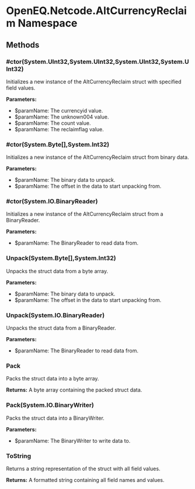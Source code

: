 ﻿# OpenEQ.Netcode.AltCurrencyReclaim Namespace

## Methods

### #ctor(System.UInt32,System.UInt32,System.UInt32,System.UInt32)

Initializes a new instance of the AltCurrencyReclaim struct with specified field values.

**Parameters:**

- $paramName: The currencyid value.
- $paramName: The unknown004 value.
- $paramName: The count value.
- $paramName: The reclaimflag value.

### #ctor(System.Byte[],System.Int32)

Initializes a new instance of the AltCurrencyReclaim struct from binary data.

**Parameters:**

- $paramName: The binary data to unpack.
- $paramName: The offset in the data to start unpacking from.

### #ctor(System.IO.BinaryReader)

Initializes a new instance of the AltCurrencyReclaim struct from a BinaryReader.

**Parameters:**

- $paramName: The BinaryReader to read data from.

### Unpack(System.Byte[],System.Int32)

Unpacks the struct data from a byte array.

**Parameters:**

- $paramName: The binary data to unpack.
- $paramName: The offset in the data to start unpacking from.

### Unpack(System.IO.BinaryReader)

Unpacks the struct data from a BinaryReader.

**Parameters:**

- $paramName: The BinaryReader to read data from.

### Pack

Packs the struct data into a byte array.

**Returns:** A byte array containing the packed struct data.

### Pack(System.IO.BinaryWriter)

Packs the struct data into a BinaryWriter.

**Parameters:**

- $paramName: The BinaryWriter to write data to.

### ToString

Returns a string representation of the struct with all field values.

**Returns:** A formatted string containing all field names and values.


